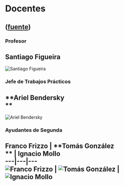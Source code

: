 # Docentes
([fuente](https://campus.exactas.uba.ar/course/view.php?id=1057&section=5))
---
###  Profesor

**Santiago Figueira**  
---  
![Santiago
Figueira](https://campus.exactas.uba.ar/pluginfile.php/82695/course/section/13455/doc_figueira.jpg)  
  
###

###  Jefe de Trabajos Prácticos

**Ariel Bendersky  
**  
---  
![Ariel
Bendersky](https://campus.exactas.uba.ar/pluginfile.php/82695/course/section/13455/doc_bendersky.jpg)  
  
###

###  Ayudantes de Segunda

**Franco Frizzo** |  **Tomás González  
** |  **Ignacio Mollo**  
---|---|---  
![Franco
Frizzo](https://campus.exactas.uba.ar/pluginfile.php/82695/course/section/13455/doc_frizzo.jpg)
|  ![Tomás
González](https://campus.exactas.uba.ar/pluginfile.php/82695/course/section/13455/doc_gonzalez.jpg)
|  ![Ignacio
Mollo](https://campus.exactas.uba.ar/pluginfile.php/82695/course/section/13455/doc_mollo.jpg)  
---


